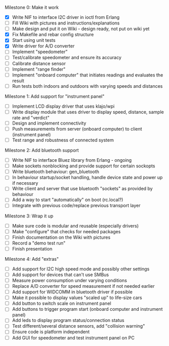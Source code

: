 Milestone 0: Make it work

- [x] Write NIF to interface I2C driver in ioctl from Erlang
- [ ] Fill Wiki with pictures and instructions/explanations
- [ ] Make design and put it on Wiki - design ready, not put on wiki yet
- [x] Fix Makefile and rebar config structure
- [x] Start using unit tests
- [x] Write driver for A/D converter
- [ ] Implement "speedometer"
- [ ] Test/calibrate speedometer and ensure its accuracy
- [ ] Calibrate distance sensor
- [ ] Implement "range finder"
- [ ] Implement "onboard computer" that initiates readings and evaluates the result
- [ ] Run tests both indoors and outdoors with varying speeds and distances

Milestone 1: Add support for "instrument panel"

- [ ] Implement LCD display driver that uses klajo/wpi
- [ ] Write display module that uses driver to display speed, distance, sample rate and "verdict"
- [ ] Design and implement connectivity
- [ ] Push measurements from server (onboard computer) to client (instrument panel)
- [ ] Test range and robustness of connected system

Milestone 2: Add bluetooth support

- [ ] Write NIF to interface Bluez library from Erlang - ongoing
- [ ] Make sockets nonblocking and provide support for certain sockopts
- [ ] Write bluetooth behaviour: gen_bluetooth
- [ ] In behaviour startup/socket handling, handle device state and power up if necessary
- [ ] Write client and server that use bluetooth "sockets" as provided by behaviour
- [ ] Add a way to start "automatically" on boot (rc.local?)
- [ ] Integrate with previous code/replace previous transport layer

Milestone 3: Wrap it up

- [ ] Make sure code is modular and reusable (especially drivers)
- [ ] Make "configure" that checks for needed packages
- [ ] Finish documentation on the Wiki with pictures
- [ ] Record a "demo test run"
- [ ] Finish presentation

Milestone 4: Add "extras"

- [ ] Add support for I2C high speed mode and possibly other settings
- [ ] Add support for devices that can't use SMBus
- [ ] Measure power consumption under varying conditions
- [ ] Replace A/D converter for speed measurement if not needed earlier
- [ ] Add support for WIDCOMM in bluetooth driver if possible
- [ ] Make it possible to display values "scaled up" to life-size cars
- [ ] Add button to switch scale on instrument panel
- [ ] Add buttons to trigger program start (onboard computer and instrument panel)
- [ ] Add leds to display program status/connection status
- [ ] Test different/several distance sensors, add "collision warning"
- [ ] Ensure code is platform independent
- [ ] Add GUI for speedometer and test instrument panel on PC
